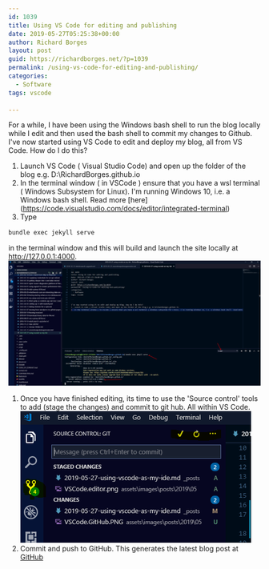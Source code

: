 ```yaml
---
id: 1039
title: Using VS Code for editing and publishing
date: 2019-05-27T05:25:38+00:00
author: Richard Borges
layout: post
guid: https://richardborges.net/?p=1039
permalink: /using-vs-code-for-editing-and-publishing/
categories:
  - Software    
tags: vscode

---
```


For a while, I have been using the Windows bash shell to run the blog locally while I edit and then used the bash shell to commit my changes to Github. I've now started using VS Code to edit and deploy my blog, all from VS Code. How do I do this?
1. Launch VS Code ( Visual Studio Code) and open up the folder of the blog e.g. D:\RichardBorges.github.io
1. In the terminal window ( in VSCode ) ensure that you have a wsl terminal ( Windows Subsystem for Linux). I'm running Windows 10, i.e. a Windows bash shell. Read more [here] (https://code.visualstudio.com/docs/editor/integrated-terminal)
1. Type 
```bash
bundle exec jekyll serve
```
in the terminal window and this will build and launch the site locally at http://127.0.0.1:4000.
![screenshot](/assets/images/posts/2019/05/vscodeeditor.png)
1. Once you have finished editing, its time to use the 'Source control' tools to add (stage the changes) and commit to git hub. All within VS Code. 
![Add to GitHub](/assets/images/posts/2019/05/vscodegithub.png)
1. Commit and push to GitHub. This generates the latest blog post at [GitHub](https://richardborges.github.io)  